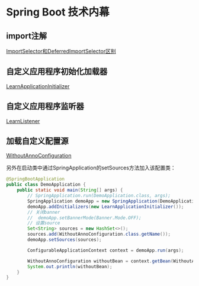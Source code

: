 # Spring Boot 技术内幕

## import注解
[ImportSelector和DeferredImportSelector区别](./spring-boot-demo/src/main/java/org/example/sb/selector)

## 自定义应用程序初始化加载器
[LearnApplicationInitializer](./spring-boot-demo/src/main/java/org/example/sb/ch3/initializer/LearnApplicationInitializer.java)

## 自定义应用程序监听器
[LearnListener](./spring-boot-demo/src/main/java/org/example/sb/ch3/listener/LearnListener.java)

## 加载自定义配置源
[WithoutAnnoConfiguration](./spring-boot-demo/src/main/java/org/example/sb/ch3/configuration/WithoutAnnoConfiguration.java)

另外在启动类中通过SpringApplication的setSources方法加入该配置类：
```java
@SpringBootApplication
public class DemoApplication {
    public static void main(String[] args) {
        // SpringApplication.run(DemoApplication.class, args);
        SpringApplication demoApp = new SpringApplication(DemoApplication.class);
        demoApp.addInitializers(new LearnApplicationInitializer());
        // 关闭banner
        //  demoApp.setBannerMode(Banner.Mode.OFF);
        // 设置source
        Set<String> sources = new HashSet<>();
        sources.add(WithoutAnnoConfiguration.class.getName());
        demoApp.setSources(sources);

        ConfigurableApplicationContext context = demoApp.run(args);

        WithoutAnnoConfiguration withoutBean = context.getBean(WithoutAnnoConfiguration.class);
        System.out.println(withoutBean);
    }
}
```

